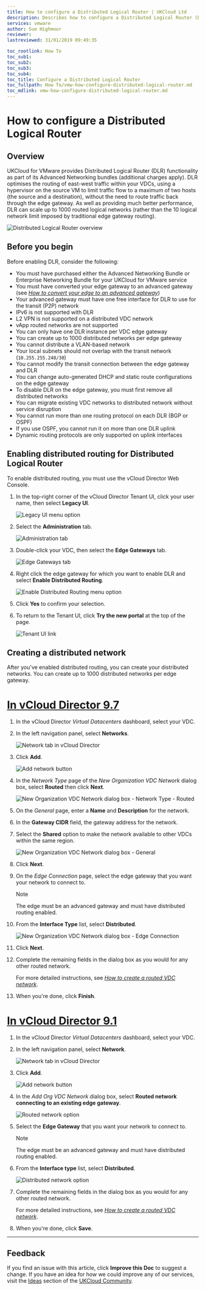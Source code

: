 ```yaml
---
title: How to configure a Distributed Logical Router | UKCloud Ltd
description: Describes how to configure a Distributed Logical Router (DLR), available as an advanced networking option with UKCloud for VMware
services: vmware
author: Sue Highmoor
reviewer:
lastreviewed: 31/01/2019 09:49:35

toc_rootlink: How To
toc_sub1: 
toc_sub2:
toc_sub3:
toc_sub4:
toc_title: Configure a Distributed Logical Router
toc_fullpath: How To/vmw-how-configure-distributed-logical-router.md
toc_mdlink: vmw-how-configure-distributed-logical-router.md
---
```


# How to configure a Distributed Logical Router

## Overview

UKCloud for VMware provides Distributed Logical Router (DLR) functionality as part of its Advanced Networking bundles (additional charges apply). DLR optimises the routing of east-west traffic within your VDCs, using a hypervisor on the source VM to limit traffic flow to a maximum of two hosts (the source and a destination), without the need to route traffic back through the edge gateway. As well as providing much better performance, DLR can scale up to 1000 routed logical networks (rather than the 10 logical network limit imposed by traditional edge gateway routing).

![Distributed Logical Router overview](images/vmw-dlr-overview.png)

## Before you begin

Before enabling DLR, consider the following:

- You must have purchased either the Advanced Networking Bundle or Enterprise Networking Bundle for your UKCloud for VMware service
- You must have converted your edge gateway to an advanced gateway (see [*How to convert your edge to an advanced gateway*](vmw-how-convert-edge.md))
- Your advanced gateway must have one free interface for DLR to use for the transit (P2P) network
- IPv6 is not supported with DLR
- L2 VPN is not supported on a distributed VDC network
- vApp routed networks are not supported
- You can only have one DLR instance per VDC edge gateway
- You can create up to 1000 distributed networks per edge gateway
- You cannot distribute a VLAN-based network
- Your local subnets should not overlap with the transit network (`10.255.255.248/30`)
- You cannot modify the transit connection between the edge gateway and DLR
- You can change auto-generated DHCP and static route configurations on the edge gateway
- To disable DLR on the edge gateway, you must first remove all distributed networks
- You can migrate existing VDC networks to distributed network without service disruption
- You cannot run more than one routing protocol on each DLR (BGP or OSPF)
- If you use OSPF, you cannot run it on more than one DLR uplink
- Dynamic routing protocols are only supported on uplink interfaces

## Enabling distributed routing for Distributed Logical Router

To enable distributed routing, you must use the vCloud Director Web Console.

1. In the top-right corner of the vCloud Director Tenant UI, click your user name, then select **Legacy UI**.

    ![Legacy UI menu option](images/vmw-vcd-mnu-legacy-ui.png)

2. Select the **Administration** tab.

    ![Administration tab](images/vmw-vcd-tab-admin.png)

3. Double-click your VDC, then select the **Edge Gateways** tab.

    ![Edge Gateways tab](images/vmw-vcd-tab-edge-gateways.png)

4. Right click the edge gateway for which you want to enable DLR and select **Enable Distributed Routing**.

    ![Enable Distributed Routing menu option](images/vmw-vcd-dlr-enable.png)

5. Click **Yes** to confirm your selection.

6. To return to the Tenant UI, click **Try the new portal** at the top of the page.

    ![Tenant UI link](images/vmw-vcd-mnu-tenant-ui.png)

## Creating a distributed network

After you've enabled distributed routing, you can create your distributed networks. You can create up to 1000 distributed networks per edge gateway.

# [In vCloud Director 9.7](#tab/tabid-1)

1. In the vCloud Director *Virtual Datacenters* dashboard, select your VDC.

2. In the left navigation panel, select **Networks**.

    ![Network tab in vCloud Director](images/vmw-vcd-tab-networks.png)

3. Click **Add**.

    ![Add network button](images/vmw-vcd-btn-add-network.png)

4. In the *Network Type* page of the *New Organization VDC Network* dialog box, select **Routed** then click **Next**.

    ![New Organization VDC Network dialog box - Network Type - Routed](images/vmw-vcd-add-network-routed-type.png)

5. On the *General* page, enter a **Name** and **Description** for the network.

6. In the **Gateway CIDR** field, the gateway address for the network.

7. Select the **Shared** option to make the network available to other VDCs within the same region.

    ![New Organization VDC Network dialog box - General](images/vmw-vcd-add-network-general.png)

8. Click **Next**.

9. On the *Edge Connection* page, select the edge gateway that you want your network to connect to.

    > [!NOTE]
    > The edge must be an advanced gateway and must have distributed routing enabled.

10. From the **Interface Type** list, select **Distributed**.

    ![New Organization VDC Network dialog box - Edge Connection](images/vmw-vcd-add-network-distributed-edge.png)

11. Click **Next**.

12. Complete the remaining fields in the dialog box as you would for any other routed network.

    For more detailed instructions, see [*How to create a routed VDC network*](vmw-how-create-routed-network.md).

13. When you're done, click **Finish**.

# [In vCloud Director 9.1](#tab/tabid-2)

1. In the vCloud Director *Virtual Datacenters* dashboard, select your VDC.

2. In the left navigation panel, select **Network**.

    ![Network tab in vCloud Director](images/vmw-vcd91-tab-network.png)

3. Click **Add**.

    ![Add network button](images/vmw-vcd91-btn-add-network.png)

4. In the *Add Org VDC Network* dialog box, select **Routed network connecting to an existing edge gateway**.

    ![Routed network option](images/vmw-vcd91-add-network-routed-option.png)

5. Select the **Edge Gateway** that you want your network to connect to.

    > [!NOTE]
    > The edge must be an advanced gateway and must have distributed routing enabled.

6. From the **Interface type** list, select **Distributed**.

    ![Distributed network option](images/vmw-vcd91-dlr-add-network-distributed.png)

7. Complete the remaining fields in the dialog box as you would for any other routed network.

    For more detailed instructions, see [*How to create a routed VDC network*](vmw-how-create-routed-network.md).

8. When you're done, click **Save**.

***

## Feedback

If you find an issue with this article, click **Improve this Doc** to suggest a change. If you have an idea for how we could improve any of our services, visit the [Ideas](https://community.ukcloud.com/ideas) section of the [UKCloud Community](https://community.ukcloud.com).

